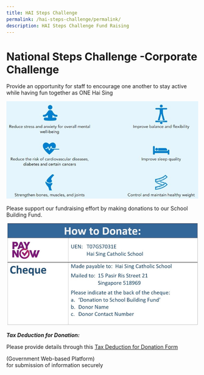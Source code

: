 ```yaml
---
title: HAI Steps Challenge
permalink: /hai-steps-challenge/permalink/
description: HAI Steps Challenge Fund Raising
---
```

# National Steps Challenge -Corporate Challenge
Provide an opportunity for staff to encourage one another to stay active while having fun together as ONE Hai Sing

![healthy staff](/images/News%20and%20Announcement/national%20step%20challenge.png)

Please support our fundraising effort by making donations to our School Building Fund.

![How to donation?](/images/News%20and%20Announcement/national%20step%20challenge%201.jpeg)

***Tax Deduction for Donation:***

Please provide details through this [Tax Deduction for Donation Form](https://form.gov.sg/#!/63119a961ad8840013f02f84) 

(Government Web-based Platform)                      
for submission of information securely
